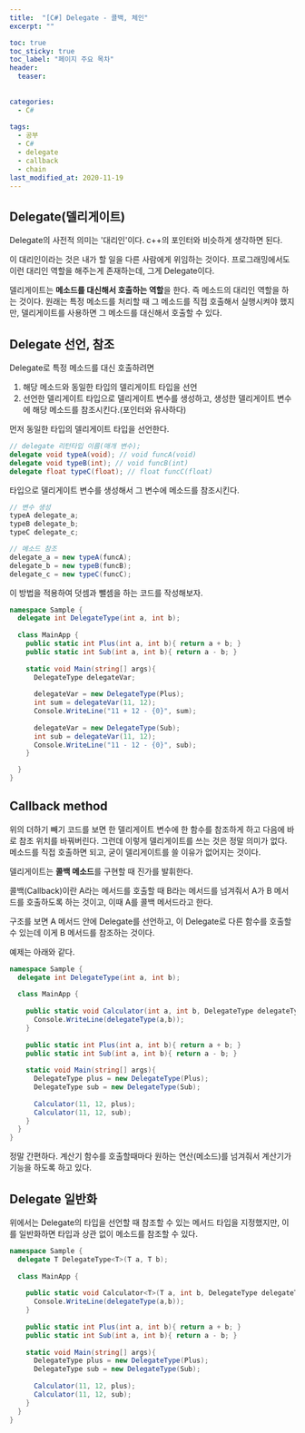 ```yaml
---
title:  "[C#] Delegate - 콜백, 체인"
excerpt: ""

toc: true
toc_sticky: true
toc_label: "페이지 주요 목차"
header:
  teaser: 
  
  
categories:
  - C#
  
tags:
  - 공부
  - C#
  - delegate
  - callback
  - chain
last_modified_at: 2020-11-19
---
```


## Delegate(델리게이트)

Delegate의 사전적 의미는 '대리인'이다. c++의 포인터와 비슷하게 생각하면 된다.

이 대리인이라는 것은 내가 할 일을 다른 사람에게 위임하는 것이다. 프로그래밍에서도 이런 대리인 역할을 해주는게 존재하는데, 그게 Delegate이다.

델리게이트는 **메소드를 대신해서 호출하는 역할**을 한다. 즉 메소드의 대리인 역할을 하는 것이다. 원래는 특정 메소드를 처리할 때 그 메소드를 직접 호출해서 실행시켜야 했지만,
델리게이트를 사용하면 그 메소드를 대신해서 호출할 수 있다.

## Delegate 선언, 참조

Delegate로 특정 메소드를 대신 호출하려면 

1. 해당 메소드와 동일한 타입의 델리게이트 타입을 선언
2. 선언한 델리게이트 타입으로 델리게이트 변수를 생성하고, 생성한 델리게이트 변수에 해당 메소드를 참조시킨다.(포인터와 유사하다)

먼저 동일한 타입의 델리게이트 타입을 선언한다. 

```c#
// delegate 리턴타입 이름(매개 변수);
delegate void typeA(void); // void funcA(void)
delegate void typeB(int); // void funcB(int)
delegate float typeC(float); // float funcC(float)
```
타입으로 델리게이트 변수를 생성해서 그 변수에 메소드를 참조시킨다.

```c#
// 변수 생성
typeA delegate_a;
typeB delegate_b;
typeC delegate_c;

// 메소드 참조
delegate_a = new typeA(funcA);
delegate_b = new typeB(funcB);
delegate_c = new typeC(funcC);
```

이 방법을 적용하여 덧셈과 뺄셈을 하는 코드를 작성해보자.

```c#
namespace Sample {
  delegate int DelegateType(int a, int b);
  
  class MainApp {
    public static int Plus(int a, int b){ return a + b; }
    public static int Sub(int a, int b){ return a - b; }
    
    static void Main(string[] args){
      DelegateType delegateVar;
      
      delegateVar = new DelegateType(Plus);
      int sum = delegateVar(11, 12);
      Console.WriteLine("11 + 12 - {0}", sum);
      
      delegateVar = new DelegateType(Sub);
      int sub = delegateVar(11, 12);
      Console.WriteLine("11 - 12 - {0}", sub);
    }

  }
}
```

## Callback method

위의 더하기 빼기 코드를 보면 한 델리게이트 변수에 한 함수를 참조하게 하고 다음에 바로 참조 위치를 바꿔버린다.
그런데 이렇게 델리게이트를 쓰는 것은 정말 의미가 없다. 메소드를 직접 호출하면 되고, 굳이 델리게이트를 쓸 이유가 없어지는 것이다.

델리게이트는 **콜백 메소드**를 구현할 때 진가를 발휘한다.

콜백(Callback)이란 A라는 메서드를 호출할 때 B라는 메서드를 넘겨줘서 A가 B 메서드를 호출하도록 하는 것이고, 이때 A를 콜백 메서드라고 한다.

구조를 보면 A 메서드 안에 Delegate를 선언하고, 이 Delegate로 다른 함수를 호출할 수 있는데 이게 B 메서드를 참조하는 것이다.

예제는 아래와 같다.

```c#
namespace Sample {
  delegate int DelegateType(int a, int b);
  
  class MainApp {
  
    public static void Calculator(int a, int b, DelegateType delegateType){
      Console.WriteLine(delegateType(a,b));
    }
    
    public static int Plus(int a, int b){ return a + b; }
    public static int Sub(int a, int b){ return a - b; }
    
    static void Main(string[] args){
      DelegateType plus = new DelegateType(Plus);
      DelegateType sub = new DelegateType(Sub);
      
      Calculator(11, 12, plus);
      Calculator(11, 12, sub);
    }
  }
}
```

정말 간편하다. 계산기 함수를 호출할때마다 원하는 연산(메소드)를 넘겨줘서 계산기가 기능을 하도록 하고 있다.

## Delegate 일반화

위에서는 Delegate의 타입을 선언할 때 참조할 수 있는 메서드 타입을 지정했지만, 이를 일반화하면 타입과 상관 없이 메소드를 참조할 수 있다.

```c#
namespace Sample {
  delegate T DelegateType<T>(T a, T b);
  
  class MainApp {
  
    public static void Calculator<T>(T a, int b, DelegateType delegateType){
      Console.WriteLine(delegateType(a,b));
    }
    
    public static int Plus(int a, int b){ return a + b; }
    public static int Sub(int a, int b){ return a - b; }
    
    static void Main(string[] args){
      DelegateType plus = new DelegateType(Plus);
      DelegateType sub = new DelegateType(Sub);
      
      Calculator(11, 12, plus);
      Calculator(11, 12, sub);
    }
  }
}
```



